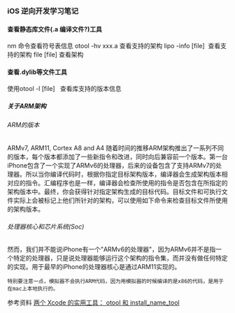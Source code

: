    
### iOS 逆向开发学习笔记
   
      
   
#### 查看静态库文件(.a 编译文件?)工具
nm 命令查看符号表信息 
otool -hv xxx.a 查看支持的架构
lipo -info \[file]  查看支持的架构
file \[file] 查看架构
    
#### 查看.dylib等文件工具
使用otool -l \[file]   查看库支持的版本信息

   
   
   
##### 关于ARM架构
###### ARM的版本
ARMv7, ARM11, Cortex A8 and A4
随着时间的推移ARM架构推出了一系列不同的版本，每个版本都添加了一些新指令和改进，同时向后兼容前一个版本。第一台iPhone包含了一个实现了ARMv6的处理器，后来的设备包含了支持ARMv7的处理器。所以当你编译代码时，根据你指定目标架构版本，编译器会生成架构版本相对应的指令。汇编程序也是一样，编译器会检查所使用的指令是否包含在所指定的架构版本中。最终，你会获得针对指定架构生成的目标代码。目标文件和可执行文件实际上会被标记上他们所针对的架构，可以使用如下命令来检查目标文件所使用的架构版本。
   
###### 处理器核心和芯片系统(Soc)

然而，我们并不能说iPhone有一个"ARMv6的处理器"，因为ARMv6并不是指一个特定的处理器，只是说处理器能够运行这个架构的指令集，而并没有做任何特定的实现。用于最早的iPhone的处理器核心是通过ARM11实现的。

```
特别要注意一点，模拟器不会执行ARM代码，因为用模拟器的时候编译的是x86的代码，是用于在mac上本地执行的。
```
   
   

参考资料
[两个 Xcode 的实用工具： otool 和 install_name_tool](http://www.jianshu.com/p/193ba07dadcf)
